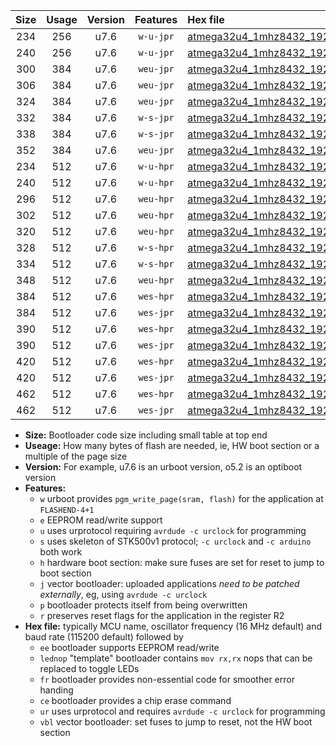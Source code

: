 |Size|Usage|Version|Features|Hex file|
|:-:|:-:|:-:|:-:|:--|
|234|256|u7.6|`w-u-jpr`|[atmega32u4_1mhz8432_19200bps_ur_vbl.hex](https://raw.githubusercontent.com/stefanrueger/urboot/main/atmega32u4_1mhz8432_19200bps_ur_vbl.hex)|
|240|256|u7.6|`w-u-jpr`|[atmega32u4_1mhz8432_19200bps_lednop_ur_vbl.hex](https://raw.githubusercontent.com/stefanrueger/urboot/main/atmega32u4_1mhz8432_19200bps_lednop_ur_vbl.hex)|
|300|384|u7.6|`weu-jpr`|[atmega32u4_1mhz8432_19200bps_ee_ur_vbl.hex](https://raw.githubusercontent.com/stefanrueger/urboot/main/atmega32u4_1mhz8432_19200bps_ee_ur_vbl.hex)|
|306|384|u7.6|`weu-jpr`|[atmega32u4_1mhz8432_19200bps_ee_lednop_ur_vbl.hex](https://raw.githubusercontent.com/stefanrueger/urboot/main/atmega32u4_1mhz8432_19200bps_ee_lednop_ur_vbl.hex)|
|324|384|u7.6|`weu-jpr`|[atmega32u4_1mhz8432_19200bps_ee_lednop_fr_ur_vbl.hex](https://raw.githubusercontent.com/stefanrueger/urboot/main/atmega32u4_1mhz8432_19200bps_ee_lednop_fr_ur_vbl.hex)|
|332|384|u7.6|`w-s-jpr`|[atmega32u4_1mhz8432_19200bps_vbl.hex](https://raw.githubusercontent.com/stefanrueger/urboot/main/atmega32u4_1mhz8432_19200bps_vbl.hex)|
|338|384|u7.6|`w-s-jpr`|[atmega32u4_1mhz8432_19200bps_lednop_vbl.hex](https://raw.githubusercontent.com/stefanrueger/urboot/main/atmega32u4_1mhz8432_19200bps_lednop_vbl.hex)|
|352|384|u7.6|`weu-jpr`|[atmega32u4_1mhz8432_19200bps_ee_lednop_fr_ce_ur_vbl.hex](https://raw.githubusercontent.com/stefanrueger/urboot/main/atmega32u4_1mhz8432_19200bps_ee_lednop_fr_ce_ur_vbl.hex)|
|234|512|u7.6|`w-u-hpr`|[atmega32u4_1mhz8432_19200bps_ur.hex](https://raw.githubusercontent.com/stefanrueger/urboot/main/atmega32u4_1mhz8432_19200bps_ur.hex)|
|240|512|u7.6|`w-u-hpr`|[atmega32u4_1mhz8432_19200bps_lednop_ur.hex](https://raw.githubusercontent.com/stefanrueger/urboot/main/atmega32u4_1mhz8432_19200bps_lednop_ur.hex)|
|296|512|u7.6|`weu-hpr`|[atmega32u4_1mhz8432_19200bps_ee_ur.hex](https://raw.githubusercontent.com/stefanrueger/urboot/main/atmega32u4_1mhz8432_19200bps_ee_ur.hex)|
|302|512|u7.6|`weu-hpr`|[atmega32u4_1mhz8432_19200bps_ee_lednop_ur.hex](https://raw.githubusercontent.com/stefanrueger/urboot/main/atmega32u4_1mhz8432_19200bps_ee_lednop_ur.hex)|
|320|512|u7.6|`weu-hpr`|[atmega32u4_1mhz8432_19200bps_ee_lednop_fr_ur.hex](https://raw.githubusercontent.com/stefanrueger/urboot/main/atmega32u4_1mhz8432_19200bps_ee_lednop_fr_ur.hex)|
|328|512|u7.6|`w-s-hpr`|[atmega32u4_1mhz8432_19200bps.hex](https://raw.githubusercontent.com/stefanrueger/urboot/main/atmega32u4_1mhz8432_19200bps.hex)|
|334|512|u7.6|`w-s-hpr`|[atmega32u4_1mhz8432_19200bps_lednop.hex](https://raw.githubusercontent.com/stefanrueger/urboot/main/atmega32u4_1mhz8432_19200bps_lednop.hex)|
|348|512|u7.6|`weu-hpr`|[atmega32u4_1mhz8432_19200bps_ee_lednop_fr_ce_ur.hex](https://raw.githubusercontent.com/stefanrueger/urboot/main/atmega32u4_1mhz8432_19200bps_ee_lednop_fr_ce_ur.hex)|
|384|512|u7.6|`wes-hpr`|[atmega32u4_1mhz8432_19200bps_ee.hex](https://raw.githubusercontent.com/stefanrueger/urboot/main/atmega32u4_1mhz8432_19200bps_ee.hex)|
|384|512|u7.6|`wes-jpr`|[atmega32u4_1mhz8432_19200bps_ee_vbl.hex](https://raw.githubusercontent.com/stefanrueger/urboot/main/atmega32u4_1mhz8432_19200bps_ee_vbl.hex)|
|390|512|u7.6|`wes-hpr`|[atmega32u4_1mhz8432_19200bps_ee_lednop.hex](https://raw.githubusercontent.com/stefanrueger/urboot/main/atmega32u4_1mhz8432_19200bps_ee_lednop.hex)|
|390|512|u7.6|`wes-jpr`|[atmega32u4_1mhz8432_19200bps_ee_lednop_vbl.hex](https://raw.githubusercontent.com/stefanrueger/urboot/main/atmega32u4_1mhz8432_19200bps_ee_lednop_vbl.hex)|
|420|512|u7.6|`wes-hpr`|[atmega32u4_1mhz8432_19200bps_ee_lednop_fr.hex](https://raw.githubusercontent.com/stefanrueger/urboot/main/atmega32u4_1mhz8432_19200bps_ee_lednop_fr.hex)|
|420|512|u7.6|`wes-jpr`|[atmega32u4_1mhz8432_19200bps_ee_lednop_fr_vbl.hex](https://raw.githubusercontent.com/stefanrueger/urboot/main/atmega32u4_1mhz8432_19200bps_ee_lednop_fr_vbl.hex)|
|462|512|u7.6|`wes-hpr`|[atmega32u4_1mhz8432_19200bps_ee_lednop_fr_ce.hex](https://raw.githubusercontent.com/stefanrueger/urboot/main/atmega32u4_1mhz8432_19200bps_ee_lednop_fr_ce.hex)|
|462|512|u7.6|`wes-jpr`|[atmega32u4_1mhz8432_19200bps_ee_lednop_fr_ce_vbl.hex](https://raw.githubusercontent.com/stefanrueger/urboot/main/atmega32u4_1mhz8432_19200bps_ee_lednop_fr_ce_vbl.hex)|

- **Size:** Bootloader code size including small table at top end
- **Useage:** How many bytes of flash are needed, ie, HW boot section or a multiple of the page size
- **Version:** For example, u7.6 is an urboot version, o5.2 is an optiboot version
- **Features:**
  + `w` urboot provides `pgm_write_page(sram, flash)` for the application at `FLASHEND-4+1`
  + `e` EEPROM read/write support
  + `u` uses urprotocol requiring `avrdude -c urclock` for programming
  + `s` uses skeleton of STK500v1 protocol; `-c urclock` and `-c arduino` both work
  + `h` hardware boot section: make sure fuses are set for reset to jump to boot section
  + `j` vector bootloader: uploaded applications *need to be patched externally*, eg, using `avrdude -c urclock`
  + `p` bootloader protects itself from being overwritten
  + `r` preserves reset flags for the application in the register R2
- **Hex file:** typically MCU name, oscillator frequency (16 MHz default) and baud rate (115200 default) followed by
  + `ee` bootloader supports EEPROM read/write
  + `lednop` "template" bootloader contains `mov rx,rx` nops that can be replaced to toggle LEDs
  + `fr` bootloader provides non-essential code for smoother error handing
  + `ce` bootloader provides a chip erase command
  + `ur` uses urprotocol and requires `avrdude -c urclock` for programming
  + `vbl` vector bootloader: set fuses to jump to reset, not the HW boot section
